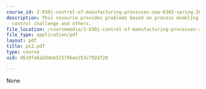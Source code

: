 ```yaml
---
course_id: 2-830j-control-of-manufacturing-processes-sma-6303-spring-2008
description: This resource provides problems based on process modeling ideas, process
  control challenge and others.
file_location: /coursemedia/2-830j-control-of-manufacturing-processes-sma-6303-spring-2008/d610fa6a2d4eb51579bae253c792d728_ps2.pdf
file_type: application/pdf
layout: pdf
title: ps2.pdf
type: course
uid: d610fa6a2d4eb51579bae253c792d728

---
```

None